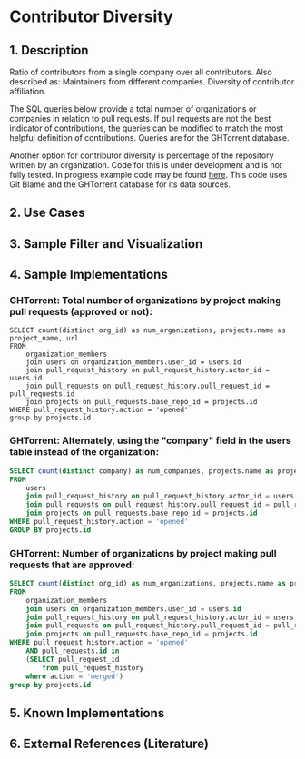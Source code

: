 # Contributor Diversity

## 1. Description
Ratio of contributors from a single company over all contributors.
Also described as: Maintainers from different companies. Diversity of contributor affiliation.

The SQL queries below provide a total number of organizations or companies in relation to pull requests.  If pull requests are not the best indicator of contributions, the queries can be modified to match the most helpful definition of contributions.  Queries are for the GHTorrent database.

Another option for contributor diversity is percentage of the repository written by an organization.  Code for this is under development and is not fully tested.  In progress example code may be found [here](https://github.com/OSSHealth/ghdata/blob/dev/organizationHistory/pythonBlameHistoryTree.py).  This code uses Git Blame and the GHTorrent database for its data sources.

## 2. Use Cases

## 3. Sample Filter and Visualization

## 4. Sample Implementations

###  GHTorrent: Total number of organizations by project making pull requests (approved or not):

```SQ:
SELECT count(distinct org_id) as num_organizations, projects.name as project_name, url
FROM
	organization_members
    join users on organization_members.user_id = users.id
    join pull_request_history on pull_request_history.actor_id = users.id
    join pull_requests on pull_request_history.pull_request_id = pull_requests.id
    join projects on pull_requests.base_repo_id = projects.id
WHERE pull_request_history.action = 'opened'
group by projects.id
```

###  GHTorrent: Alternately, using the "company" field in the users table instead of the organization:

```SQL
SELECT count(distinct company) as num_companies, projects.name as project_name, url
FROM
    users
    join pull_request_history on pull_request_history.actor_id = users.id
    join pull_requests on pull_request_history.pull_request_id = pull_requests.id
    join projects on pull_requests.base_repo_id = projects.id
WHERE pull_request_history.action = 'opened'
GROUP BY projects.id
```

###  GHTorrent: Number of organizations by project making pull requests that are approved:

```SQL
SELECT count(distinct org_id) as num_organizations, projects.name as project_name, url
FROM
	organization_members
    join users on organization_members.user_id = users.id
    join pull_request_history on pull_request_history.actor_id = users.id
    join pull_requests on pull_request_history.pull_request_id = pull_requests.id
    join projects on pull_requests.base_repo_id = projects.id
WHERE pull_request_history.action = 'opened'
	AND pull_requests.id in
    (SELECT pull_request_id
		from pull_request_history
	where action = 'merged')
group by projects.id
```

## 5. Known Implementations

## 6. External References (Literature)
